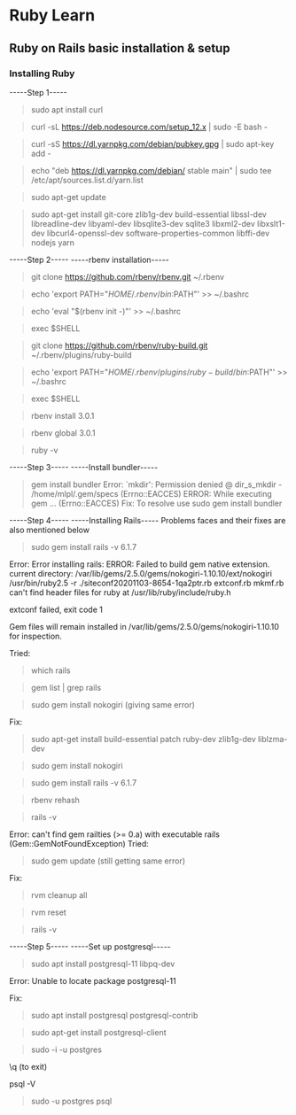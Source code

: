 # Ruby Learn

## Ruby on Rails basic installation & setup
### Installing Ruby
-----Step 1-----
> sudo apt install curl

> curl -sL https://deb.nodesource.com/setup_12.x | sudo -E bash -

> curl -sS https://dl.yarnpkg.com/debian/pubkey.gpg | sudo apt-key add -

> echo "deb https://dl.yarnpkg.com/debian/ stable main" | sudo tee /etc/apt/sources.list.d/yarn.list


> sudo apt-get update

> sudo apt-get install git-core zlib1g-dev build-essential libssl-dev libreadline-dev libyaml-dev libsqlite3-dev sqlite3 libxml2-dev libxslt1-dev libcurl4-openssl-dev software-properties-common libffi-dev nodejs yarn


-----Step 2-----
-----rbenv installation-----

> git clone https://github.com/rbenv/rbenv.git ~/.rbenv

> echo 'export PATH="$HOME/.rbenv/bin:$PATH"' >> ~/.bashrc

> echo 'eval "$(rbenv init -)"' >> ~/.bashrc

> exec $SHELL


> git clone https://github.com/rbenv/ruby-build.git ~/.rbenv/plugins/ruby-build

> echo 'export PATH="$HOME/.rbenv/plugins/ruby-build/bin:$PATH"' >> ~/.bashrc

> exec $SHELL


> rbenv install 3.0.1

> rbenv global 3.0.1

> ruby -v



-----Step 3-----
-----Install bundler-----

> gem install bundler
Error: `mkdir': Permission denied @ dir_s_mkdir - /home/mlpl/.gem/specs (Errno::EACCES) ERROR:  While executing gem ... (Errno::EACCES)
Fix: To resolve use sudo gem install bundler


-----Step 4-----
-----Installing Rails-----
Problems faces and their fixes are also mentioned below

> sudo gem install rails -v 6.1.7

Error: Error installing rails:
	ERROR: Failed to build gem native extension.
current directory: /var/lib/gems/2.5.0/gems/nokogiri-1.10.10/ext/nokogiri
/usr/bin/ruby2.5 -r ./siteconf20201103-8654-1qa2ptr.rb extconf.rb
mkmf.rb can't find header files for ruby at /usr/lib/ruby/include/ruby.h

extconf failed, exit code 1

Gem files will remain installed in /var/lib/gems/2.5.0/gems/nokogiri-1.10.10 for inspection.

Tried:
> which rails

> gem list | grep rails

> sudo gem install nokogiri (giving same error)

Fix:

> sudo apt-get install build-essential patch ruby-dev zlib1g-dev liblzma-dev

> sudo gem install nokogiri


> sudo gem install rails -v 6.1.7

> rbenv rehash

> rails -v

Error: can't find gem railties (>= 0.a) with executable rails (Gem::GemNotFoundException)
Tried:

> sudo gem update (still getting same error)

Fix:

> rvm cleanup all

> rvm reset

> rails -v



-----Step 5-----
-----Set up postgresql-----

> sudo apt install postgresql-11 libpq-dev

Error: Unable to locate package postgresql-11

Fix:

> sudo apt install postgresql postgresql-contrib

> sudo apt-get install postgresql-client


> sudo -i -u postgres

\q (to exit)

psql -V


> sudo -u postgres psql
